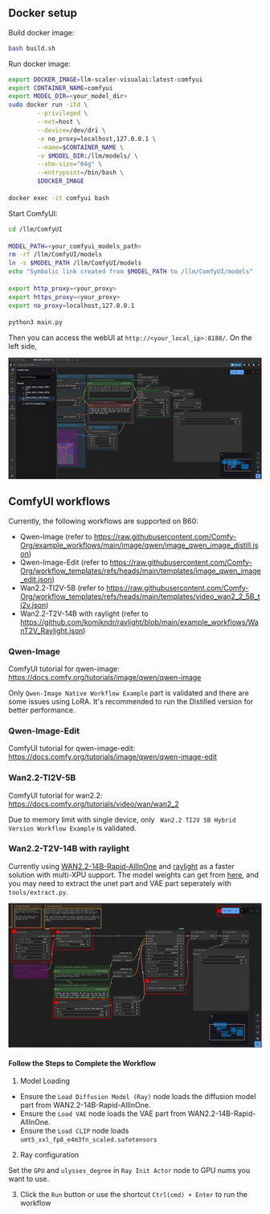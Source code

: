 ## Docker setup

Build docker image:

```bash
bash build.sh
```

Run docker image:

```bash
export DOCKER_IMAGE=llm-scaler-visualai:latest-comfyui
export CONTAINER_NAME=comfyui
export MODEL_DIR=<your_model_dir>
sudo docker run -itd \
        --privileged \
        --net=host \
        --device=/dev/dri \
        -e no_proxy=localhost,127.0.0.1 \
        --name=$CONTAINER_NAME \
        -v $MODEL_DIR:/llm/models/ \
        --shm-size="64g" \
        --entrypoint=/bin/bash \
        $DOCKER_IMAGE

docker exec -it comfyui bash
```

Start ComfyUI:
```bash
cd /llm/ComfyUI

MODEL_PATH=<your_comfyui_models_path>
rm -rf /llm/ComfyUI/models
ln -s $MODEL_PATH /llm/ComfyUI/models
echo "Symbolic link created from $MODEL_PATH to /llm/ComfyUI/models"

export http_proxy=<your_proxy>
export https_proxy=<your_proxy>
export no_proxy=localhost,127.0.0.1

python3 main.py
```

Then you can access the webUI at `http://<your_local_ip>:8188/`. On the left side, 

![workflow image](./assets/confyui_workflow.png)

## ComfyUI workflows

Currently, the following workflows are supported on B60:
- Qwen-Image (refer to https://raw.githubusercontent.com/Comfy-Org/example_workflows/main/image/qwen/image_qwen_image_distill.json)
- Qwen-Image-Edit (refer to https://raw.githubusercontent.com/Comfy-Org/workflow_templates/refs/heads/main/templates/image_qwen_image_edit.json)
- Wan2.2-TI2V-5B (refer to https://raw.githubusercontent.com/Comfy-Org/workflow_templates/refs/heads/main/templates/video_wan2_2_5B_ti2v.json)
- Wan2.2-T2V-14B with raylight (refer to https://github.com/komikndr/raylight/blob/main/example_workflows/WanT2V_Raylight.json)

### Qwen-Image

ComfyUI tutorial for qwen-image: https://docs.comfy.org/tutorials/image/qwen/qwen-image

Only `Qwen-Image Native Workflow Example` part is validated and there are some issues using LoRA. It's recommended to run the Distilled version for better performance.

### Qwen-Image-Edit

ComfyUI tutorial for qwen-image-edit: https://docs.comfy.org/tutorials/image/qwen/qwen-image-edit

### Wan2.2-TI2V-5B

ComfyUI tutorial for wan2.2: https://docs.comfy.org/tutorials/video/wan/wan2_2

Due to memory limit with single device, only `
Wan2.2 TI2V 5B Hybrid Version Workflow Example` is validated.

### Wan2.2-T2V-14B with raylight

Currently using [WAN2.2-14B-Rapid-AllInOne](https://huggingface.co/Phr00t/WAN2.2-14B-Rapid-AllInOne) and [raylight](https://github.com/komikndr/raylight) as a faster solution with multi-XPU support. The model weights can get from [here](https://modelscope.cn/models/Phr00t/WAN2.2-14B-Rapid-AllInOne/files), and you may need to extract the unet part and VAE part seperately with `tools/extract.py`.

![wan_raylight](./assets/wan_raylight.png)

#### Follow the Steps to Complete the Workflow

1. Model Loading

- Ensure the `Load Diffusion Model (Ray)` node loads the diffusion model part from WAN2.2-14B-Rapid-AllInOne.
- Ensure the `Load VAE` node loads the VAE part from WAN2.2-14B-Rapid-AllInOne.
- Ensure the `Load CLIP` node loads `umt5_xxl_fp8_e4m3fn_scaled.safetensors`

2. Ray configuration

Set the `GPU` and `ulysses_degree` in `Ray Init Actor` node to GPU nums you want to use.

3. Click the `Run` button or use the shortcut `Ctrl(cmd) + Enter` to run the workflow
